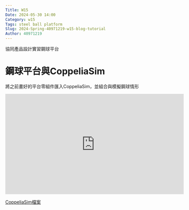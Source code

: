 ```yaml
---
Title: W15 
Date: 2024-05-30 14:00
Category: w15 
Tags: steel ball platform
Slug: 2024-Spring-40971219-w15-blog-tutorial
Author: 40971219
---
```


協同產品設計實習鋼球平台

<!-- PELICAN_END_SUMMARY -->

# 鋼球平台與CoppeliaSim

將之前畫好的平台零組件匯入CoppeliaSim，並組合與模擬鋼球情形

<iframe width="560" height="315" src="https://www.youtube.com/embed/eUgukB0efDI?si=mgdvd4U4UiMuZ46w" title="YouTube video player" frameborder="0" allow="accelerometer; autoplay; clipboard-write; encrypted-media; gyroscope; picture-in-picture; web-share" referrerpolicy="strict-origin-when-cross-origin" allowfullscreen></iframe>

[CoppeliaSim檔案](https://nfuedu-my.sharepoint.com/:u:/g/personal/40971219_nfu_edu_tw/EWG9EQ717H5Omv1jRTwM_HMBFzEolZNtUR4LPDudSEMpgg)
